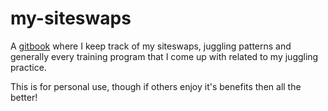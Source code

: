 # my-siteswaps

A [gitbook](https://bblodfon.github.io/my-siteswaps/) where I keep track of my 
siteswaps, juggling patterns and generally every training program that I come 
up with related to my juggling practice. 

This is for personal use, though if others enjoy it's benefits then all the
better!
